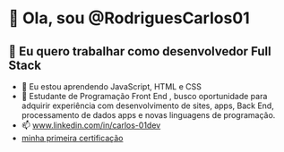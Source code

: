 # 👋 Ola, sou @RodriguesCarlos01
## 👀 Eu quero trabalhar como desenvolvedor Full Stack
- 🌱 Eu estou aprendendo JavaScript, HTML e CSS
- 💞️ Estudante de Programação Front End , busco oportunidade para adquirir experiência com desenvolvimento 
      de sites, apps, Back End, processamento de dados apps e novas linguagens de programação. 
- 📫  www.linkedin.com/in/carlos-01dev
- [minha primeira certificação](https://app.devstart.tech/certification/fcc33128e9f-a747-4b8d-9ac6-bf6836269c91/logica-de-programacao)

<!---
RodriguesCarlos01/RodriguesCarlos01 is a ✨ special ✨ repository because its `README.md` (this file) appears on your GitHub profile.
You can click the Preview link to take a look at your changes.
--->
